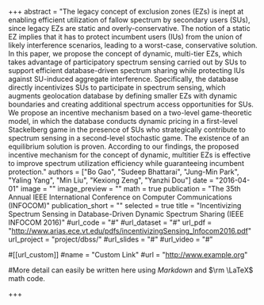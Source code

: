 +++
abstract = "The legacy concept of exclusion zones (EZs) is inept at enabling efficient utilization of fallow spectrum by secondary users (SUs), since legacy EZs are static and overly-conservative. The notion of a static EZ implies that it has to protect incumbent users (IUs) from the union of likely interference scenarios, leading to a worst-case, conservative solution. In this paper, we propose the concept of dynamic, multi-tier EZs, which takes advantage of participatory spectrum sensing carried out by SUs to support efficient database-driven spectrum sharing while protecting IUs against SU-induced aggregate interference. Specifically, the database directly incentivizes SUs to participate in spectrum sensing, which augments geolocation database by defining smaller EZs with dynamic boundaries and creating additional spectrum access opportunities for SUs. We propose an incentive mechanism based on a two-level game-theoretic model, in which the database conducts dynamic pricing in a first-level Stackelberg game in the presence of SUs who strategically contribute to spectrum sensing in a second-level stochastic game. The existence of an equilibrium solution is proven. According to our findings, the proposed incentive mechanism for the concept of dynamic, multitier EZs is effective to improve spectrum utilization efficiency while guaranteeing incumbent protection."
authors = ["Bo Gao", "Sudeep Bhattarai", "Jung-Min Park", "Yaling Yang", "Min Liu", "Kexiong Zeng", "Yanzhi Dou"]
date = "2016-04-01"
image = ""
image_preview = ""
math = true
publication = "The 35th Annual IEEE International Conference on Computer Communications (INFOCOM)"
publication_short = ""
selected = true
title = "Incentivizing Spectrum Sensing in Database-Driven Dynamic Spectrum Sharing (IEEE INFOCOM 2016)"
#url_code = "#"
#url_dataset = "#"
url_pdf = "http://www.arias.ece.vt.edu/pdfs/incentivizingSensing_Infocom2016.pdf"
url_project = "project/dbss/"
#url_slides = "#"
#url_video = "#"

#[[url_custom]]
#name = "Custom Link"
#url = "http://www.example.org"

#More detail can easily be written here using *Markdown* and $\rm \LaTeX$ math code.

+++

